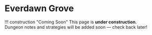 # Everdawn Grove

!!! construction "Coming Soon"
    This page is **under construction**.  
    Dungeon notes and strategies will be added soon — check back later!
